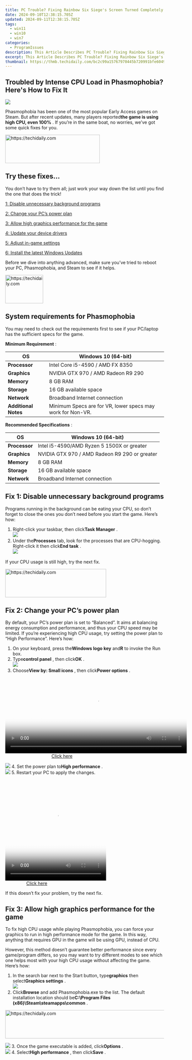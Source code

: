 ```yaml
---
title: PC Trouble? Fixing Rainbow Six Siege's Screen Turned Completely Black
date: 2024-09-10T12:38:15.705Z
updated: 2024-09-11T12:38:15.705Z
tags:
  - win11
  - win10
  - win7
categories:
  - ProgramIssues
description: This Article Describes PC Trouble? Fixing Rainbow Six Siege's Screen Turned Completely Black
excerpt: This Article Describes PC Trouble? Fixing Rainbow Six Siege's Screen Turned Completely Black
thumbnail: https://thmb.techidaily.com/bc2c99a15767970445b720991bfe6049016a7b4219485f8b4e5eef1b59d8c9e2.jpg
---
```


## Troubled by Intense CPU Load in Phasmophobia? Here's How to Fix It

![](https://images.drivereasy.com/wp-content/uploads/2021/08/thumbnail_medium_v1599196289.png)

 Phasmophobia has been one of the most popular Early Access games on Steam. But after recent updates, many players reported**the game is using high CPU, even 100%** . If you’re in the same boat, no worries, we’ve got some quick fixes for you.





<!-- affiliate ads begin -->
<a href="https://aligracehair.sjv.io/c/5597632/2135414/19272" target="_top" id="2135414">
  <img src="//a.impactradius-go.com/display-ad/19272-2135414" border="0" alt="https://techidaily.com" width="300" height="90"/>
</a>
<img height="0" width="0" src="https://aligracehair.sjv.io/i/5597632/2135414/19272" style="position:absolute;visibility:hidden;" border="0" />
<!-- affiliate ads end -->




## Try these fixes…

 You don’t have to try them all; just work your way down the list until you find the one that does the trick!

[1: Disable unnecessary background programs](https://tools.techidaily.com/drivereasy/download/)

[2: Change your PC’s power plan](https://tools.techidaily.com/drivereasy/download/)

[3: Allow high graphics performance for the game](https://tools.techidaily.com/drivereasy/download/)

[4: Update your device drivers](https://tools.techidaily.com/drivereasy/download/)

[5: Adjust in-game settings](https://tools.techidaily.com/drivereasy/download/)

[6: Install the latest Windows Updates](https://tools.techidaily.com/drivereasy/download/)

 Before we dive into anything advanced, make sure you’ve tried to reboot your PC, Phasmophobia, and Steam to see if it helps.





<!-- affiliate ads begin -->
<a href="https://aligracehair.sjv.io/c/5597632/2135364/19272" target="_top" id="2135364">
  <img src="//a.impactradius-go.com/display-ad/19272-2135364" border="0" alt="https://techidaily.com" width="120" height="90"/>
</a>
<img height="0" width="0" src="https://aligracehair.sjv.io/i/5597632/2135364/19272" style="position:absolute;visibility:hidden;" border="0" />
<!-- affiliate ads end -->




## System requirements for Phasmophobia

 You may need to check out the requirements first to see if your PC/laptop has the sufficient specs for the game.

**Minimum Requirement** :

| **OS**               | Windows 10 (64-bit)                                        |
| -------------------- | ---------------------------------------------------------- |
| **Processor**        | Intel Core i5-4590 / AMD FX 8350                           |
| **Graphics**         | NVIDIA GTX 970 / AMD Radeon R9 290                         |
| **Memory**           | 8 GB RAM                                                   |
| **Storage**          | 16 GB available space                                      |
| **Network**          | Broadband Internet connection                              |
| **Additional Notes** | Minimum Specs are for VR, lower specs may work for Non-VR. |

**Recommended Specifications** :

| **OS**        | Windows 10 (64-bit)                           |
| ------------- | --------------------------------------------- |
| **Processor** | Intel i5-4590/AMD Ryzen 5 1500X or greater    |
| **Graphics**  | NVIDIA GTX 970 / AMD Radeon R9 290 or greater |
| **Memory**    | 8 GB RAM                                      |
| **Storage**   | 16 GB available space                         |
| **Network**   | Broadband Internet connection                 |

## Fix 1: Disable unnecessary background programs

 Programs running in the background can be eating your CPU, so don’t forget to close the ones you don’t need before you start the game. Here’s how:

1. Right-click your taskbar, then click**Task Manager** .  
![](https://images.drivereasy.com/wp-content/uploads/2021/04/2021-04-25_15-29-08.jpg)
2. Under the**Processes** tab, look for the processes that are CPU-hogging. Right-click it then click**End task** .  
![](https://images.drivereasy.com/wp-content/uploads/2021/08/2021-08-27_11-34-04.jpg)

If your CPU usage is still high, try the next fix.





<!-- affiliate ads begin -->
<a href="https://aligracehair.sjv.io/c/5597632/2135401/19272" target="_top" id="2135401">
  <img src="//a.impactradius-go.com/display-ad/19272-2135401" border="0" alt="https://techidaily.com" width="320" height="90"/>
</a>
<img height="0" width="0" src="https://aligracehair.sjv.io/i/5597632/2135401/19272" style="position:absolute;visibility:hidden;" border="0" />
<!-- affiliate ads end -->




## Fix 2: Change your PC’s power plan

 By default, your PC’s power plan is set to “Balanced”. It aims at balancing energy consumption and performance, and thus your CPU speed may be limited. If you’re experiencing high CPU usage, try setting the power plan to “High Performance”. Here’s how:

1. On your keyboard, press the**Windows logo key** and**R** to invoke the Run box.
2. Type**control panel** , then click**OK** .  
![](https://images.drivereasy.com/wp-content/uploads/2021/04/2021-04-26_17-53-31.jpg)
3. Choose**View by: Small icons** , then click**Power options** .  




<!-- affiliate ads begin -->
<span id="1983545">
					<video width="576" height="240" style="cursor:pointer"
           poster="//a.impactradius-go.com/display-clicktoplayimage/1983545.png"
           onclick="if(!this.playClicked){this.play();this.setAttribute('controls',true);this.playClicked=true;}">
	   <source src="//a.impactradius-go.com/display-ad/22993-1983545">
	   <img src="//a.impactradius-go.com/display-clicktoplayimage/1983545.png" style="border: none; height: 100%; width: 100%; object-fit: contain">
	</video>
	<div style="width:360px;text-align:center"><a href="javascript:window.open(decodeURIComponent('https%3A%2F%2Fhomestyler.sjv.io%2Fc%2F5597632%2F1983545%2F22993'), '_blank');void(0);">Click here</a></div>
</span>
<img height="0" width="0" src="https://imp.pxf.io/i/5597632/1983545/22993" style="position:absolute;visibility:hidden;" border="0" />
<!-- affiliate ads end -->




![](https://images.drivereasy.com/wp-content/uploads/2021/08/control-panel-power-options.jpg)
4. Set the power plan to**High performance** .  
![](https://images.drivereasy.com/wp-content/uploads/2021/08/high-performance-power-plan.jpg)
5. Restart your PC to apply the changes.




<!-- affiliate ads begin -->
<span id="1498635">
					<video width="320" height="320" style="cursor:pointer"
           poster="//a.impactradius-go.com/display-clicktoplayimage/1498635.png"
           onclick="if(!this.playClicked){this.play();this.setAttribute('controls',true);this.playClicked=true;}">
	   <source src="//a.impactradius-go.com/display-ad/17326-1498635">
	   <img src="//a.impactradius-go.com/display-clicktoplayimage/1498635.png" style="border: none; height: 100%; width: 100%; object-fit: contain">
	</video>
	<div style="width:200px;text-align:center"><a href="javascript:window.open(decodeURIComponent('https%3A%2F%2Fancheer.sjv.io%2Fc%2F5597632%2F1498635%2F17326'), '_blank');void(0);">Click here</a></div>
</span>
<img height="0" width="0" src="https://imp.pxf.io/i/5597632/1498635/17326" style="position:absolute;visibility:hidden;" border="0" />
<!-- affiliate ads end -->





If this doesn’t fix your problem, try the next fix.

## Fix 3: Allow high graphics performance for the game

 To fix high CPU usage while playing Phasmophobia, you can force your graphics to run in high performance mode for the game. In this way, anything that requires GPU in the game will be using GPU, instead of CPU.

 However, this method doesn’t guarantee better performance since every game/program differs, so you may want to try different modes to see which one helps most with your high CPU usage without affecting the game. Here’s how:

1. In the search bar next to the Start button, type**graphics** then select**Graphics settings** .  
![](https://images.drivereasy.com/wp-content/uploads/2021/08/2021-08-27_14-05-06.jpg)
2. Click**Browse** and add Phasmophobia.exe to the list. The default installation location should be**C:\\Program Files (x86)\\Steam\\steamapps\\common** .  




<!-- affiliate ads begin -->
<a href="https://appsumo.8odi.net/c/5597632/2123737/7443" target="_top" id="2123737">
  <img src="//a.impactradius-go.com/display-ad/7443-2123737" border="0" alt="https://techidaily.com" width="728" height="90"/>
</a>
<img height="0" width="0" src="https://appsumo.8odi.net/i/5597632/2123737/7443" style="position:absolute;visibility:hidden;" border="0" />
<!-- affiliate ads end -->




![](https://images.drivereasy.com/wp-content/uploads/2021/08/2021-08-27_14-05-23.jpg)
3. Once the game executable is added, click**Options** .  
![](https://images.drivereasy.com/wp-content/uploads/2021/08/2021-08-27_14-08-49.jpg)
4. Select**High performance** , then click**Save** .  




<!-- affiliate ads begin -->
<span id="2135471">
					<video width="864" height="1536" style="cursor:pointer"
           poster="//a.impactradius-go.com/display-clicktoplayimage/2135471.png"
           onclick="if(!this.playClicked){this.play();this.setAttribute('controls',true);this.playClicked=true;}">
	   <source src="//a.impactradius-go.com/display-ad/18498-2135471">
	   <img src="//a.impactradius-go.com/display-clicktoplayimage/2135471.png" style="border: none; height: 100%; width: 100%; object-fit: contain">
	</video>
	<div style="width:540px;text-align:center"><a href="javascript:window.open(decodeURIComponent('https%3A%2F%2Funicoeye.pxf.io%2Fc%2F5597632%2F2135471%2F18498'), '_blank');void(0);">Click here</a></div>
</span>
<img height="0" width="0" src="https://imp.pxf.io/i/5597632/2135471/18498" style="position:absolute;visibility:hidden;" border="0" />
<!-- affiliate ads end -->




![](https://images.drivereasy.com/wp-content/uploads/2021/08/2021-08-27_14-08-57.jpg)

If this doesn’t solve your problem, try the next fix.

## Fix 4: Update your device drivers

 Outdated or faulty drivers could trigger the high CPU usage problem. By updating your device drivers, bugs and compatibility issues can be fixed so you’re less likely to experience high CPU usage while playing Phasmophobia .

 There are two ways you can get the right drivers for your PC: manually or automatically.

**Manual driver update** – You can run a scan and update the drivers[](https://tools.techidaily.com/drivereasy/download/) [via Device Manager](https://tools.techidaily.com/drivereasy/download/) . Since Windows may not always give you the latest available updates, you may need to go to the manufacturer’s website, and search for the most recent correct drivers. Be sure to choose only drivers that are compatible with your Windows version.

**Automatic driver update** – If you don’t have the time, patience, or computer skills to update your device drivers manually, you can, instead, do it automatically with [Driver Easy](https://tools.techidaily.com/drivereasy/download/) . Driver Easy will automatically recognize your system and find the correct drivers for your system, then it will download and install them correctly:

 1) [Download](https://tools.techidaily.com/drivereasy/download/) and install Driver Easy.

 2) Run Driver Easy and click the **Scan Now** button. Driver Easy will then scan your computer and detect any problem drivers.  
![](https://images.drivereasy.com/wp-content/uploads/2021/08/2021-08-27_14-36-10.jpg)

 3) Click the **Update**  button next to the flagged drivers to automatically download the correct version of the drivers, then you can manually install them (you can do this with the FREE version).

 Or click **Update All** to automatically download and install the correct version of _all_ the drivers that are missing or out of date on your system. (This requires the [Pro version](https://tools.techidaily.com/drivereasy/download/) which comes with full support and a 30-day money-back guarantee. You’ll be prompted to upgrade when you click Update All.)  
![](https://images.drivereasy.com/wp-content/uploads/2021/08/2021-08-27_14-34-55.jpg)





<!-- affiliate ads begin -->
<a href="https://unicoeye.pxf.io/c/5597632/2134242/18498" target="_top" id="2134242">
  <img src="//a.impactradius-go.com/display-ad/18498-2134242" border="0" alt="https://techidaily.com" width="728" height="90"/>
</a>
<img height="0" width="0" src="https://unicoeye.pxf.io/i/5597632/2134242/18498" style="position:absolute;visibility:hidden;" border="0" />
<!-- affiliate ads end -->




**The Pro version of Driver Easy** comes with full technical support.  
 If you need assistance, please contact **Driver Easy’s support team** at **[support@drivereasy.com](https://tools.techidaily.com/drivereasy/download/) .**

 Restart your PC for the new drivers to take effect. Run a game to see if the problem persists.





<!-- affiliate ads begin -->
<a href="https://bluettius.sjv.io/c/5597632/2139111/17108" target="_top" id="2139111">
  <img src="//a.impactradius-go.com/display-ad/17108-2139111" border="0" alt="https://techidaily.com" width="728" height="90"/>
</a>
<img height="0" width="0" src="https://bluettius.sjv.io/i/5597632/2139111/17108" style="position:absolute;visibility:hidden;" border="0" />
<!-- affiliate ads end -->




## Fix 5: Adjust in-game settings

 Most of us are familiar with or have at least tried to adjust graphics settings in-game for a better performance. But not all settings affect only the GPU, but also your CPU.

 It’s hard to tell what settings exactly you should adjust, since we all have different PC specs and every game varies. But in general, you can try to **lower or disable V-Sync, shadow quality, resolution, and anti-aliasing** . Steam players also suggested**turning off volumetric lighting** helped, so it’s definitely worth a try.

 Tweaking these settings may or may not reduce your CPU usage, but at least you should get a FPS boost. You may have to tinker around to find what works best for you. If this fix doesn’t solve your problem, there’s one more fix you can try.

## Fix 6: Install the latest Windows updates

 High CPU usage may also be a sign that your system needs an update. If your system isn’t updated regularly, there could be compatibility issues and bugs. Make sure that you always install the available updates. Here’s how:

1. In the search bar next to your Start button, type**update** , then click C**heck for updates** .  
 (If you don’t see the search bar, click the Start button and you’ll find it in the pop-up menu.)  
![](https://images.drivereasy.com/wp-content/uploads/2021/06/check-for-updates.png)
2. Windows will scan for any available updates. If there are_no_ available updates, you’ll get a**You’re up to date** sign. You could also click**View all optional updates** and install them if needed.  
![](https://images.drivereasy.com/wp-content/uploads/2021/06/up-to-date.png)
3. If there are available updates, Windows will automatically download them for you. Follow instructions to complete the installation if needed.  




<!-- affiliate ads begin -->
<a href="https://aligracehair.sjv.io/c/5597632/2115918/19272" target="_top" id="2115918">
  <img src="//a.impactradius-go.com/display-ad/19272-2115918" border="0" alt="https://techidaily.com" width="336" height="90"/>
</a>
<img height="0" width="0" src="https://aligracehair.sjv.io/i/5597632/2115918/19272" style="position:absolute;visibility:hidden;" border="0" />
<!-- affiliate ads end -->




![](https://images.drivereasy.com/wp-content/uploads/2021/08/windows-update.jpg)
4. Restart your PC to apply the changes.

---

 Hopefully this article helps! Please feel free to leave a comment down below if you have any suggestions or questions.

* [games](https://tools.techidaily.com/drivereasy/download/)
* [high CPU](https://tools.techidaily.com/drivereasy/download/)
* [Steam](https://tools.techidaily.com/drivereasy/download/)

<ins class="adsbygoogle"
     style="display:block"
     data-ad-format="autorelaxed"
     data-ad-client="ca-pub-7571918770474297"
     data-ad-slot="1223367746"></ins>



<ins class="adsbygoogle"
     style="display:block"
     data-ad-client="ca-pub-7571918770474297"
     data-ad-slot="8358498916"
     data-ad-format="auto"
     data-full-width-responsive="true"></ins>


